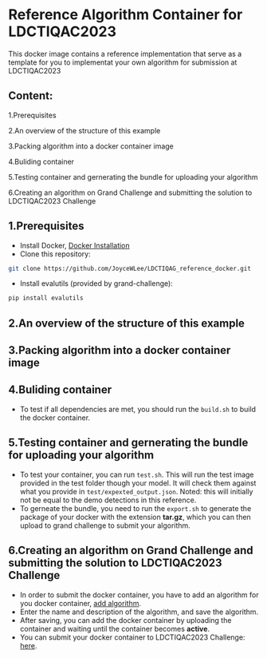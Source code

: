 # Reference Algorithm Container for LDCTIQAC2023

This docker image contains a reference implementation that serve as a template for you to implementat your own algorithm for submission at LDCTIQAC2023

## Content:
1.Prerequisites

2.An overview of the structure of this example

3.Packing algorithm into a docker container image

4.Buliding container

5.Testing container and gernerating the bundle for uploading your algorithm

6.Creating an algorithm on Grand Challenge and submitting the solution to LDCTIQAC2023 Challenge

## 1.Prerequisites
- Install Docker, [Docker Installation](https://www.docker.com/get-started/)
- Clone this repository:
```bash
git clone https://github.com/JoyceWLee/LDCTIQAG_reference_docker.git
```
-  Install evalutils (provided by grand-challenge):
```bash
pip install evalutils
```
## 2.An overview of the structure of this example
## 3.Packing algorithm into a docker container image
## 4.Buliding container
- To test if all dependencies are met, you should run the `build.sh` to build the docker container. 
## 5.Testing container and gernerating the bundle for uploading your algorithm
- To test your container, you can run `test.sh`. This will run the test image provided in the test folder though your model. It will check them against what you provide in `test/expexted_output.json`. Noted: this will initially not be equal to the demo detections in this reference.
- To gerneate the bundle, you need to run the `export.sh` to generate the package of your docker with the extension **tar.gz**, which you can then upload to grand challenge to submit your algorithm.
## 6.Creating an algorithm on Grand Challenge and submitting the solution to LDCTIQAC2023 Challenge
- In order to submit the docker container, you have to add an algorithm for you docker container, [add algorithm](https://ldctiqac2023.grand-challenge.org/evaluation/challenge/algorithms/create/).
- Enter the name and description of the algorithm, and save the algorithm.
- After saving, you can add the docker container by uploading the container and waiting until the container becomes **active**.
- You can submit your docker container to LDCTIQAC2023 Challenge: [here](https://ldctiqac2023.grand-challenge.org/evaluation/challenge/submissions/create/).

